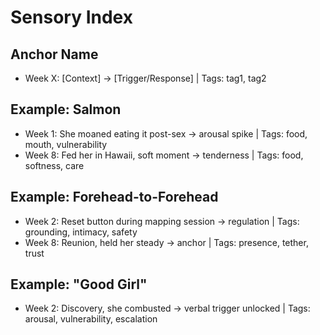 # Sensory Index

## Anchor Name
- Week X: [Context] → [Trigger/Response] | Tags: tag1, tag2

## Example: Salmon
- Week 1: She moaned eating it post-sex → arousal spike | Tags: food, mouth, vulnerability
- Week 8: Fed her in Hawaii, soft moment → tenderness | Tags: food, softness, care

## Example: Forehead-to-Forehead
- Week 2: Reset button during mapping session → regulation | Tags: grounding, intimacy, safety
- Week 8: Reunion, held her steady → anchor | Tags: presence, tether, trust

## Example: "Good Girl"
- Week 2: Discovery, she combusted → verbal trigger unlocked | Tags: arousal, vulnerability, escalation
